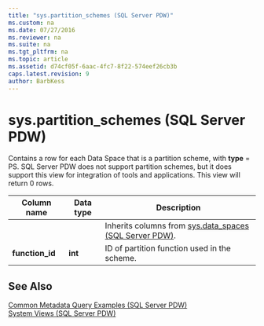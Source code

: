 ```yaml
---
title: "sys.partition_schemes (SQL Server PDW)"
ms.custom: na
ms.date: 07/27/2016
ms.reviewer: na
ms.suite: na
ms.tgt_pltfrm: na
ms.topic: article
ms.assetid: d74cf05f-6aac-4fc7-8f22-574eef26cb3b
caps.latest.revision: 9
author: BarbKess
---
```

# sys.partition_schemes (SQL Server PDW)
Contains a row for each Data Space that is a partition scheme, with **type** = PS. SQL Server PDW does not support partition schemes, but it does support this view for integration of tools and applications. This view will return 0 rows.  
  
|Column name|Data type|Description|  
|---------------|-------------|---------------|  
|**<inherited columns>**||Inherits columns from [sys.data_spaces &#40;SQL Server PDW&#41;](../../mpp/sqlpdw/sys.data_spaces-sql-server-pdw.md).|  
|**function_id**|**int**|ID of partition function used in the scheme.|  
  
## See Also  
[Common Metadata Query Examples &#40;SQL Server PDW&#41;](../../mpp/sqlpdw/common-metadata-query-examples-sql-server-pdw.md)  
[System Views &#40;SQL Server PDW&#41;](../../mpp/sqlpdw/system-views-sql-server-pdw.md)  
  
